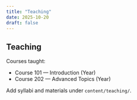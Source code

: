 ```yaml
---
title: "Teaching"
date: 2025-10-20
draft: false
---
```


## Teaching

Courses taught:

- Course 101 — Introduction (Year)
- Course 202 — Advanced Topics (Year)

Add syllabi and materials under `content/teaching/`.
